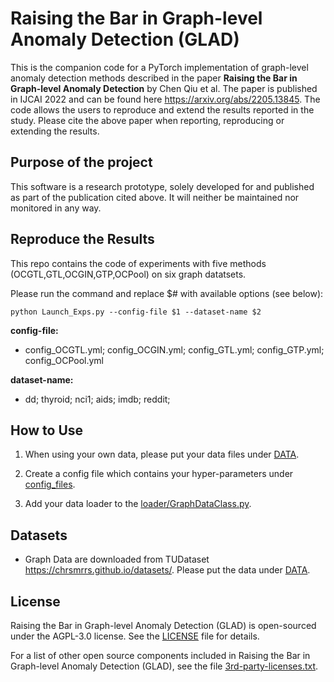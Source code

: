 # Raising the Bar in Graph-level Anomaly Detection (GLAD)

This is the companion code for a PyTorch implementation of graph-level anomaly detection methods described in the paper
**Raising the Bar in Graph-level Anomaly Detection** by Chen Qiu et al. 
The paper is published in IJCAI 2022 and can be found here https://arxiv.org/abs/2205.13845. 
The code allows the users to reproduce and extend the results reported in the study. Please cite the
above paper when reporting, reproducing or extending the results.

## Purpose of the project

This software is a research prototype, solely developed for and published as
part of the publication cited above. It will neither be maintained nor monitored in any way.

## Reproduce the Results

This repo contains the code of experiments with five methods (OCGTL,GTL,OCGIN,GTP,OCPool) on six graph datatsets.

Please run the command and replace \$# with available options (see below): 

```
python Launch_Exps.py --config-file $1 --dataset-name $2 
```

**config-file:** 

* config_OCGTL.yml; config_OCGIN.yml; config_GTL.yml; config_GTP.yml; config_OCPool.yml


**dataset-name:** 

* dd; thyroid; nci1; aids; imdb; reddit;

## How to Use
1. When using your own data, please put your data files under [DATA](DATA).

2. Create a config file which contains your hyper-parameters under [config_files](config_files).  

3. Add your data loader to the [loader/GraphDataClass.py](loader/GraphDataClass.py).


## Datasets

* Graph Data are downloaded from TUDataset https://chrsmrrs.github.io/datasets/. Please put the data under [DATA](DATA).  

## License

Raising the Bar in Graph-level Anomaly Detection (GLAD) is open-sourced under the AGPL-3.0 license. See the
[LICENSE](LICENSE) file for details.

For a list of other open source components included in Raising the Bar in Graph-level Anomaly Detection (GLAD), see the
file [3rd-party-licenses.txt](3rd-party-licenses.txt).